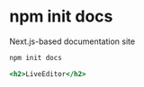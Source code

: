
# npm init docs

Next.js-based documentation site

```sh
npm init docs
```

```.jsx
<h2>LiveEditor</h2>
```


